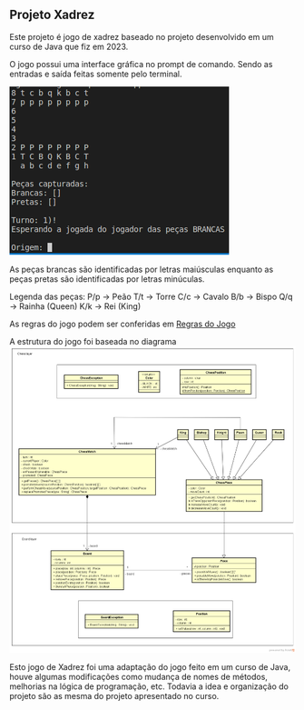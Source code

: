 ## Projeto Xadrez

Este projeto é jogo de xadrez baseado no projeto desenvolvido em um curso de Java que fiz em 2023.

O jogo possui uma interface gráfica no prompt de comando. Sendo as entradas e saída feitas somente pelo terminal.

![Imagem da interface do terminal](interface_terminal.png)

As peças brancas são identificadas por letras maiúsculas enquanto as peças pretas são identificadas por letras minúculas.

Legenda das peças:
P/p -> Peão
T/t -> Torre
C/c -> Cavalo
B/b -> Bispo
Q/q -> Rainha (Queen)
K/k -> Rei (King)

As regras do jogo podem ser conferidas em [Regras do Jogo](Regras_Xadrez.pdf)

A estrutura do jogo foi baseada no diagrama ![Diagrama UML Projeto Jogo Xadrez](Diagrama_UML_Projeto_Jogo_Xadrez.png)

Esto jogo de Xadrez foi uma adaptação do jogo feito em um curso de Java, houve algumas modificações como mudança de nomes de métodos, melhorias na lógica de programação, etc. Todavia a idea e organização do projeto são as mesma do projeto apresentado no curso.